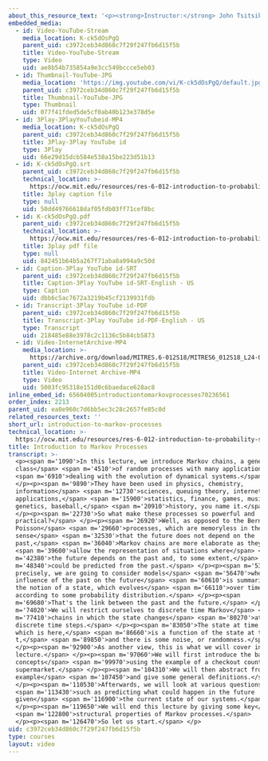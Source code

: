 ```yaml
---
about_this_resource_text: '<p><strong>Instructor:</strong> John Tsitsiklis</p>'
embedded_media:
  - id: Video-YouTube-Stream
    media_location: K-ck5dOsPgQ
    parent_uid: c3972ceb34d860c7f29f247fb6d15f5b
    title: Video-YouTube-Stream
    type: Video
    uid: ae8b54b735854a9e3cc549bccce5eb03
  - id: Thumbnail-YouTube-JPG
    media_location: 'https://img.youtube.com/vi/K-ck5dOsPgQ/default.jpg'
    parent_uid: c3972ceb34d860c7f29f247fb6d15f5b
    title: Thumbnail-YouTube-JPG
    type: Thumbnail
    uid: 077f41fded5de5cf0ab40b123e378d5e
  - id: 3Play-3PlayYouTubeid-MP4
    media_location: K-ck5dOsPgQ
    parent_uid: c3972ceb34d860c7f29f247fb6d15f5b
    title: 3Play-3Play YouTube id
    type: 3Play
    uid: 66e29d15dcb584e538a15be223d51b13
  - id: K-ck5dOsPgQ.srt
    parent_uid: c3972ceb34d860c7f29f247fb6d15f5b
    technical_location: >-
      https://ocw.mit.edu/resources/res-6-012-introduction-to-probability-spring-2018/part-iii-random-processes/introduction-to-markov-processes/K-ck5dOsPgQ.srt
    title: 3play caption file
    type: null
    uid: 50dd49766618daf05fdb03ff71cef8bc
  - id: K-ck5dOsPgQ.pdf
    parent_uid: c3972ceb34d860c7f29f247fb6d15f5b
    technical_location: >-
      https://ocw.mit.edu/resources/res-6-012-introduction-to-probability-spring-2018/part-iii-random-processes/introduction-to-markov-processes/K-ck5dOsPgQ.pdf
    title: 3play pdf file
    type: null
    uid: 842451b64b5a267f71aba8a994a9c50d
  - id: Caption-3Play YouTube id-SRT
    parent_uid: c3972ceb34d860c7f29f247fb6d15f5b
    title: Caption-3Play YouTube id-SRT-English - US
    type: Caption
    uid: dbb6c5ac7672a3219b45cf2139931fdb
  - id: Transcript-3Play YouTube id-PDF
    parent_uid: c3972ceb34d860c7f29f247fb6d15f5b
    title: Transcript-3Play YouTube id-PDF-English - US
    type: Transcript
    uid: 218485e88e3978c2c1136c5b84cb5873
  - id: Video-InternetArchive-MP4
    media_location: >-
      https://archive.org/download/MITRES.6-012S18/MITRES6_012S18_L24-02_300k.mp4
    parent_uid: c3972ceb34d860c7f29f247fb6d15f5b
    title: Video-Internet Archive-MP4
    type: Video
    uid: 5003fc95318e151d0c6baedace628ac8
inline_embed_id: 65604005introductiontomarkovprocesses70236561
order_index: 2213
parent_uid: ea0e960c7d6bb5ec3c28c2657fe85c0d
related_resources_text: ''
short_url: introduction-to-markov-processes
technical_location: >-
  https://ocw.mit.edu/resources/res-6-012-introduction-to-probability-spring-2018/part-iii-random-processes/introduction-to-markov-processes
title: Introduction to Markov Processes
transcript: >-
  <p><span m='1090'>In this lecture, we introduce Markov chains, a general
  class</span> <span m='4510'>of random processes with many applications</span>
  <span m='6910'>dealing with the evolution of dynamical systems.</span>
  </p><p><span m='9890'>They have been used in physics, chemistry,
  information</span> <span m='12730'>sciences, queuing theory, internet
  applications,</span> <span m='15900'>statistics, finance, games, music,
  genetics, baseball,</span> <span m='20910'>history, you name it.</span>
  </p><p><span m='22730'>So what make these processes so powerful and
  practical?</span> </p><p><span m='26920'>Well, as opposed to the Bernoulli and
  Poisson</span> <span m='29660'>processes, which are memoryless in the
  sense</span> <span m='32530'>that the future does not depend on the
  past,</span> <span m='36040'>Markov chains are more elaborate as they</span>
  <span m='39600'>allow the representation of situations where</span> <span
  m='42380'>the future depends on the past and, to some extent,</span> <span
  m='48340'>could be predicted from the past.</span> </p><p><span m='53370'>More
  precisely, we are going to consider models</span> <span m='56470'>where the
  influence of the past on the future</span> <span m='60610'>is summarized by
  the notion of a state, which evolves</span> <span m='66110'>over time
  according to some probability distribution.</span> </p><p><span
  m='69680'>That's the link between the past and the future.</span> </p><p><span
  m='74020'>We will restrict ourselves to discrete time Markov</span> <span
  m='77410'>chains in which the state changes</span> <span m='80270'>at certain
  discrete time steps.</span> </p><p><span m='83050'>The state at time t plus 1,
  which is here,</span> <span m='86660'>is a function of the state at time
  t,</span> <span m='89850'>and there is some noise, or randomness.</span>
  </p><p><span m='92900'>As another view, this is what we will cover in this
  lecture.</span> </p><p><span m='97060'>We will first introduce the basic
  concepts</span> <span m='99970'>using the example of a checkout counter at the
  supermarket.</span> </p><p><span m='104310'>We will then abstract from the
  example</span> <span m='107450'>and give some general definitions.</span>
  </p><p><span m='110530'>Afterwards, we will look at various questions,</span>
  <span m='113430'>such as predicting what could happen in the future
  given</span> <span m='116900'>the current state of our systems.</span>
  </p><p><span m='119650'>We will end this lecture by giving some key</span>
  <span m='122800'>structural properties of Markov processes.</span>
  </p><p><span m='126470'>So let us start.</span> </p>
uid: c3972ceb34d860c7f29f247fb6d15f5b
type: courses
layout: video
---
```


